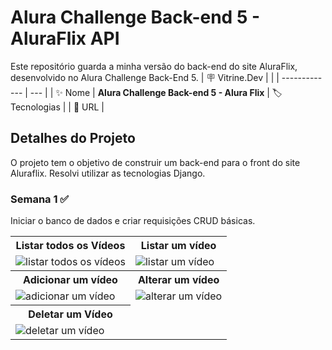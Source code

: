 # Alura Challenge Back-end 5 - AluraFlix API

Este repositório guarda a minha versão do back-end do site AluraFlix, desenvolvido no Alura Challenge Back-End 5.
| :placard: Vitrine.Dev |     |
| -------------  | --- |
| :sparkles: Nome        | **Alura Challenge Back-end 5 - Alura Flix**
| :label: Tecnologias | 
| :rocket: URL         | 

<!-- Inserir imagem com a #vitrinedev ao final do link -->

## Detalhes do Projeto
O projeto tem o objetivo de construir um back-end para o front do site Aluraflix. Resolvi utilizar as tecnologias Django.

### Semana 1 ✅
Iniciar o banco de dados e criar requisições CRUD básicas.

<table>
    <tr>
        <th>Listar todos os Vídeos</th>
        <th>Listar um vídeo</th>
    </tr>
    <tr>
        <td><img src="https://github-production-user-asset-6210df.s3.amazonaws.com/116848225/243177298-aff8880c-a204-457f-9ce4-8fae78dc22f6.gif" alt="listar todos os vídeos"></td>
        <td><img src="https://github-production-user-asset-6210df.s3.amazonaws.com/116848225/243177705-dbb15c16-6fa0-413b-b232-3726a39ef57b.gif" alt="listar um vídeo"></td>
    </tr>
    <tr>
        <th>Adicionar um vídeo</th>
        <th>Alterar um vídeo</th>
    </tr>
    <tr>
        <td><img src="https://github-production-user-asset-6210df.s3.amazonaws.com/116848225/243177733-c214d59a-54f1-419f-bbfa-6c107fac6f56.gif" alt="adicionar um vídeo"></td>
        <td><img src="https://github-production-user-asset-6210df.s3.amazonaws.com/116848225/243177752-cbfe93fb-0479-4300-9c66-bd067cd6a996.gif" alt="alterar um vídeo"></td>
    </tr>
    <tr>
        <th>Deletar um Vídeo</th>
    </tr>
    <tr>
        <td><img src="https://github-production-user-asset-6210df.s3.amazonaws.com/116848225/243177774-470774a8-fa5c-4524-9ffb-102d7ef8dc61.gif" alt="deletar um vídeo"></td>
    </tr>
</table>


